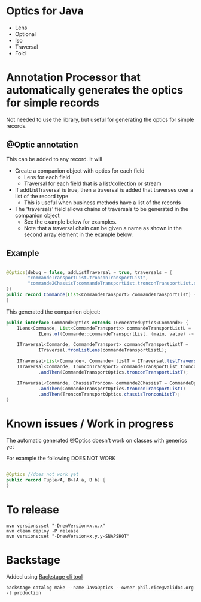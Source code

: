 # Optics for Java

* Lens
* Optional
* Iso
* Traversal
* Fold

# Annotation Processor that automatically generates the optics for simple records
Not needed to use the library, but useful for generating the optics for simple records.

## @Optic annotation

This can be added to any record. It will

* Create a companion object with optics for each field
    * Lens for each field
    * Traversal for each field that is a list/collection or stream
* If addListTraversal is true, then a traversal is added that traverses over a list of the record type
    * This is useful when business methods have a list of the records
* The 'traversals' field allows chains of traversals to be generated in the companion object
    * See the example below for examples.
    * Note that a traversal chain can be given a name as shown in the second array element in the example below.

## Example

```java

@Optics(debug = false, addListTraversal = true, traversals = {
        "commandeTransportList.tronconTransportList",
        "commande2ChassisT:commandeTransportList.tronconTransportList.chassisTronconList"
})
public record Commande(List<CommandeTransport> commandeTransportList) {
}
```

This generated the companion object:

```java
public interface CommandeOptics extends IGeneratedOptics<Commande> {
    ILens<Commande, List<CommandeTransport>> commandeTransportListL =
            ILens.of(Commande::commandeTransportList, (main, value) -> new Commande(value));

    ITraversal<Commande, CommandeTransport> commandeTransportListT =
            ITraversal.fromListLens(commandeTransportListL);

    ITraversal<List<Commande>, Commande> listT = ITraversal.listTraversal();
    ITraversal<Commande, TronconTransport> commandeTransportList_tronconTransportListT = CommandeOptics.commandeTransportListT
            .andThen(CommandeTransportOptics.tronconTransportListT);

    ITraversal<Commande, ChassisTroncon> commande2ChassisT = CommandeOptics.commandeTransportListT
            .andThen(CommandeTransportOptics.tronconTransportListT)
            .andThen(TronconTransportOptics.chassisTronconListT);
}
``` 

# Known issues / Work in progress

The automatic generated @Optics doesn't work on classes with generics yet

For example the following DOES NOT WORK

```java

@Optics //does not work yet 
public record Tuple<A, B>(A a, B b) {
}
```

# To release

```shell
mvn versions:set "-DnewVersion=x.x.x"
mvn clean deploy -P release
mvn versions:set "-DnewVersion=x.y.y-SNAPSHOT"
```

# Backstage

Added using [Backstage cli tool](https://www.npmjs.com/package/@runbook/backstage) 

```shell
backstage catalog make --name JavaOptics --owner phil.rice@validoc.org -l production
```

